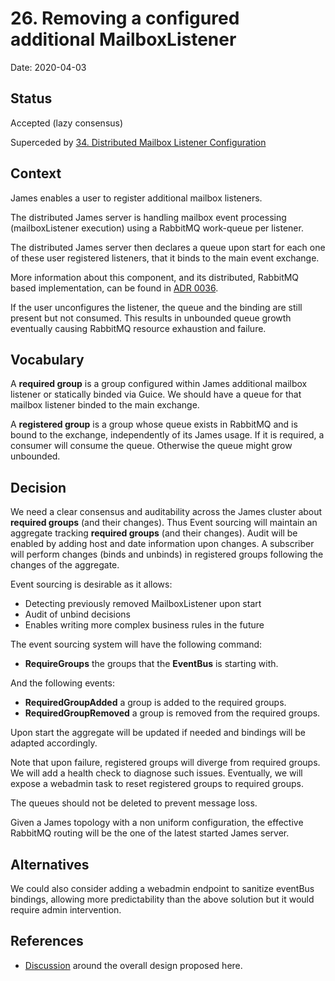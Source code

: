 # 26. Removing a configured additional MailboxListener

Date: 2020-04-03

## Status

Accepted (lazy consensus)

Superceded by [34. Distributed Mailbox Listener Configuration](0035-distributed-listeners-configuration.md)

## Context

James enables a user to register additional mailbox listeners.

The distributed James server is handling mailbox event processing (mailboxListener execution) using a RabbitMQ work-queue
per listener.

The distributed James server then declares a queue upon start for each one of these user registered listeners, that it
binds to the main event exchange. 

More information about this component, and its distributed, RabbitMQ based implementation, can be found in 
[ADR 0036](0037-eventbus.md).

If the user unconfigures the listener, the queue and the binding are still present but not consumed. This results in 
unbounded queue growth eventually causing RabbitMQ resource exhaustion and failure.

## Vocabulary

A **required group** is a group configured within James additional mailbox listener or statically binded via Guice. We 
should have a queue for that mailbox listener binded to the main exchange.

A **registered group** is a group whose queue exists in RabbitMQ and is bound to the exchange, independently of its James 
usage. If it is required, a consumer will consume the queue. Otherwise the queue might grow unbounded.

## Decision

We need a clear consensus and auditability across the James cluster about **required groups** (and their changes). Thus 
Event sourcing will maintain an aggregate tracking **required groups** (and their changes). Audit will be enabled by 
adding host and date information upon changes. A subscriber will perform changes (binds and unbinds) in registered groups 
following the changes of the aggregate.

Event sourcing is desirable as it allows:
 - Detecting previously removed MailboxListener upon start
 - Audit of unbind decisions
 - Enables writing more complex business rules in the future

The event sourcing system will have the following command:

 - **RequireGroups** the groups that the **EventBus** is starting with.

And the following events:

 - **RequiredGroupAdded** a group is added to the required groups.
 - **RequiredGroupRemoved** a group is removed from the required groups.

Upon start the aggregate will be updated if needed and bindings will be adapted accordingly.

Note that upon failure, registered groups will diverge from required groups. We will add a health check to diagnose 
such issues. Eventually, we will expose a webadmin task to reset registered groups to required groups.

The queues should not be deleted to prevent message loss.

Given a James topology with a non uniform configuration, the effective RabbitMQ routing will be the one of the latest 
started James server.

## Alternatives

We could also consider adding a webadmin endpoint to sanitize eventBus bindings, allowing more predictability than the
above solution but it would require admin intervention.

## References

 - [Discussion](https://github.com/linagora/james-project/pull/3280) around the overall design proposed here.
